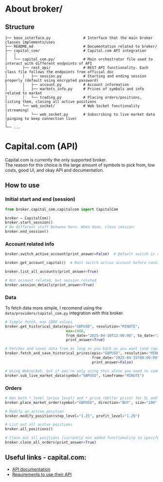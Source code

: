 # About broker/

## Structure
```
├── base_interface.py               # Interface that the main broker classes implements/uses
├── README.md                       # Documentation related to broker/
├── capital_com/                    # Capital.com API integration
│   │
│   └── capital_com.py/             # Main orchestrator file used to interact with different endpoints of API
│       ├── rest_api/               # REST API functionality. Each class file follows the endpoints from official doc
│       │   ├── session.py          # Starting and ending session properly (default using encrypted password)
│       │   ├── account.py          # Account information
│       │   ├── markets_info.py     # Prices of symbols and info related to market
│       │   └── trading.py          # Placing orders/positions, listing them, closing all active positions
│       └── web_socket/             # Web Socket functionality (streaming)
│           └── web_socket.py       # Subscribing to live market data (pinging to keep connection live)
│
└── ...
```

# Capital.com (API)
Capital.com is currently the only supported broker.<br>
The reason for this choice is the large amount of symbols to pick from, low costs, good UI, and okay API and documentation.
## How to use
### Initial start and end (session)
```python
from broker.capital_com.capitalcom import CapitalCom

broker = CapitalCom()
broker.start_session()
# Do different stuff between here. When done, close session:
broker.end_session()
```
### Account related info
```python
broker.switch_active_account(print_answer=False)  # Default switch is constant in config

broker.get_account_capital()  # Must switch active account before running

broker.list_all_accounts(print_answer=True)

# Not account related, but session related
broker.session_details(print_answer=True)
```
### Data
To fetch data more simple, I recomend using the ```data/providers/capital_com.py``` integration with this broker.
```python
# Simple fetch, max 1000 values
broker.get_historical_data(epic="GBPUSD", resolution="MINUTE",
                            max=1000,
                            from_date="2025-04-10T12:00:00", to_date="2025-04-10T13:10:00",
                            print_answer=True)

# Fetches and saves data from as long as you back as you want (and capital.com has data)
broker.fetch_and_save_historical_prices(epic="GBPUSD", resolution="MINUTE",
                                        from_date="2025-04-15T00:00:00", to_date="2025-05-01T01:00:00",
                                        print_answer=False)

# Using Websocket, but if you're only using this alone you need to comment out the "simple hack loop", or else it will just stop
broker.sub_live_market_data(symbol="GBPUSD", timeframe="MINUTE")
```
### Orders
```python
# Has both *_level (price level) and *_price (dollar price) for SL and TP
broker.place_market_order(symbol="GBPUSD", direction="BUY", size="100", stop_level="1.32", profit_level="1.34")

# Modify an active position
broker.modify_position(stop_level="1.25", profit_level="1.29")

# List out all acitve positions
broker.all_positions()

# Close out all positions (currently not added functionality to specify a single one)
broker.close_all_orders(print_answer=True)
```
## Useful links - capital.com:
- [API documentation](https://open-api.capital.com/)
- [Requirements to use their API](https://open-api.capital.com/#section/Getting-started)